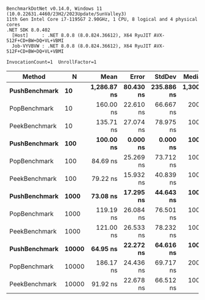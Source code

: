 ```

BenchmarkDotNet v0.14.0, Windows 11 (10.0.22631.4460/23H2/2023Update/SunValley3)
11th Gen Intel Core i7-1195G7 2.90GHz, 1 CPU, 8 logical and 4 physical cores
.NET SDK 8.0.402
  [Host]     : .NET 8.0.8 (8.0.824.36612), X64 RyuJIT AVX-512F+CD+BW+DQ+VL+VBMI
  Job-VYVBVW : .NET 8.0.8 (8.0.824.36612), X64 RyuJIT AVX-512F+CD+BW+DQ+VL+VBMI

InvocationCount=1  UnrollFactor=1  

```
| Method        | N     | Mean        | Error     | StdDev     | Median     | Allocated |
|-------------- |------ |------------:|----------:|-----------:|-----------:|----------:|
| **PushBenchmark** | **10**    | **1,286.87 ns** | **80.430 ns** | **235.886 ns** | **1,300.0 ns** |     **504 B** |
| PopBenchmark  | 10    |   160.00 ns | 22.610 ns |  66.667 ns |   200.0 ns |     400 B |
| PeekBenchmark | 10    |   135.71 ns | 27.074 ns |  78.975 ns |   100.0 ns |     400 B |
| **PushBenchmark** | **100**   |   **100.00 ns** |  **0.000 ns** |   **0.000 ns** |   **100.0 ns** |     **400 B** |
| PopBenchmark  | 100   |    84.69 ns | 25.269 ns |  73.712 ns |   100.0 ns |     400 B |
| PeekBenchmark | 100   |    79.22 ns | 15.932 ns |  40.839 ns |   100.0 ns |     400 B |
| **PushBenchmark** | **1000**  |    **73.08 ns** | **17.295 ns** |  **44.643 ns** |   **100.0 ns** |     **112 B** |
| PopBenchmark  | 1000  |   119.19 ns | 26.084 ns |  76.501 ns |   100.0 ns |     400 B |
| PeekBenchmark | 1000  |   121.00 ns | 26.533 ns |  78.232 ns |   100.0 ns |     400 B |
| **PushBenchmark** | **10000** |    **64.95 ns** | **22.272 ns** |  **64.616 ns** |   **100.0 ns** |     **400 B** |
| PopBenchmark  | 10000 |   186.17 ns | 24.436 ns |  69.717 ns |   200.0 ns |     400 B |
| PeekBenchmark | 10000 |    91.92 ns | 22.678 ns |  66.512 ns |   100.0 ns |     400 B |
